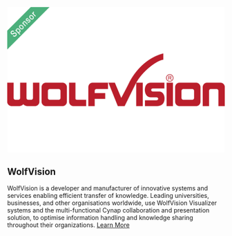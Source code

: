 
<img class="center-image" src="/assets/img/Wolfvision-sponsor_gross.jpg"/>

## WolfVision

WolfVision is a developer and manufacturer of innovative systems and services enabling efficient transfer of knowledge. Leading universities, businesses, and other organisations worldwide, use WolfVision Visualizer systems and the multi-functional Cynap collaboration and presentation solution, to optimise information handling and knowledge sharing throughout their organizations.
[Learn More](https://wolfvision.com/vsolution/index.php/de)

